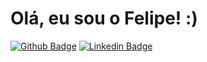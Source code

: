 # Olá, eu sou o Felipe! :)

[![Github Badge](https://img.shields.io/badge/-Github-000?style=flat-square&logo=Github&logoColor=white&link=https://github.com/Marchinner)](https://github.com/Marchinner)
[![Linkedin Badge](https://img.shields.io/badge/-LinkedIn-blue?style=flat-square&logo=Linkedin&logoColor=white&link=https://www.linkedin.com/in/felipe-freitas-b82a44100/)](https://www.linkedin.com/in/felipe-freitas-b82a44100/)
